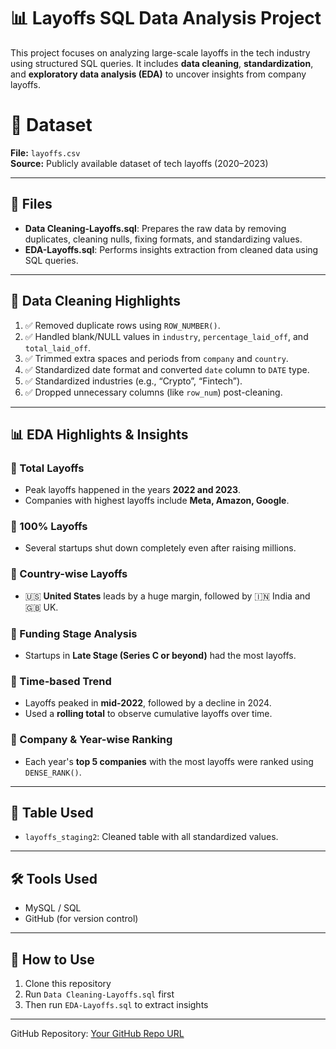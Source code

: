 # 📊 Layoffs SQL Data Analysis Project

This project focuses on analyzing large-scale layoffs in the tech industry using structured SQL queries. It includes **data cleaning**, **standardization**, and **exploratory data analysis (EDA)** to uncover insights from company layoffs.

# 📁 Dataset

**File:** `layoffs.csv`  
**Source:** Publicly available dataset of tech layoffs (2020–2023) 

---

## 📁 Files

- **Data Cleaning-Layoffs.sql**: Prepares the raw data by removing duplicates, cleaning nulls, fixing formats, and standardizing values.
- **EDA-Layoffs.sql**: Performs insights extraction from cleaned data using SQL queries.

---

## 🔧 Data Cleaning Highlights
1. ✅ Removed duplicate rows using `ROW_NUMBER()`.
2. ✅ Handled blank/NULL values in `industry`, `percentage_laid_off`, and `total_laid_off`.
3. ✅ Trimmed extra spaces and periods from `company` and `country`.
4. ✅ Standardized date format and converted `date` column to `DATE` type.
5. ✅ Standardized industries (e.g., “Crypto”, “Fintech”).
6. ✅ Dropped unnecessary columns (like `row_num`) post-cleaning.

---

## 📊 EDA Highlights & Insights

### 🔹 Total Layoffs
- Peak layoffs happened in the years **2022 and 2023**.
- Companies with highest layoffs include **Meta, Amazon, Google**.

### 🔹 100% Layoffs
- Several startups shut down completely even after raising millions.

### 🔹 Country-wise Layoffs
- 🇺🇸 **United States** leads by a huge margin, followed by 🇮🇳 India and 🇬🇧 UK.

### 🔹 Funding Stage Analysis
- Startups in **Late Stage (Series C or beyond)** had the most layoffs.

### 🔹 Time-based Trend
- Layoffs peaked in **mid-2022**, followed by a decline in 2024.
- Used a **rolling total** to observe cumulative layoffs over time.

### 🔹 Company & Year-wise Ranking
- Each year's **top 5 companies** with the most layoffs were ranked using `DENSE_RANK()`.

---

## 📁 Table Used

- `layoffs_staging2`: Cleaned table with all standardized values.

---

## 🛠 Tools Used

- MySQL / SQL
- GitHub (for version control)

---

## 🚀 How to Use
1. Clone this repository
2. Run `Data Cleaning-Layoffs.sql` first
3. Then run `EDA-Layoffs.sql` to extract insights

---

GitHub Repository: [Your GitHub Repo URL](https://github.com/yourusername/layoffs-sql-analysis)

